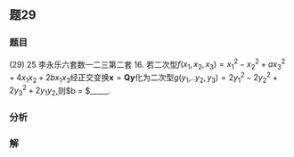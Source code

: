 ## 题29
### 题目
(29) 25 李永乐六套数一二三第二套 
16. 若二次型$f( {{x}_{1},{x}_{2},{x}_{3}})  = {x}_{1}^{2} - {x}_{2}^{2} + a{x}_{3}^{2} + 4{x}_{1}{x}_{2} + {2b}{x}_{1}{x}_{3}$经正交变换$\mathbf{x} = \mathbf{{Qy}}$化为二次型$g( {{y}_{1},}.$$. {{y}_{2},{y}_{3}})  = 2{y}_{1}^{2} - 2{y}_{2}^{2} + 2{y}_{3}^{2} + 2{y}_{1}{y}_{2}$,则$b = $_____.
### 分析

### 解